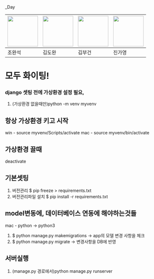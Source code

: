 \_Day

| <img src="https://avatars.githubusercontent.com/u/60081286?s=96&v=4" width="100" height="100" /> | <img src="https://avatars.githubusercontent.com/u/127229564?s=96&v=4" width="100" height="100" /> | <img src="https://avatars.githubusercontent.com/u/87363088?s=96&v=4" width="100" height="100" /> | <img src="https://avatars.githubusercontent.com/u/84326278?s=96&v=4" width="100" height="100" /> |
| ------------------------------------------------------------------------------------------------ | ------------------------------------------------------------------------------------------------- | ------------------------------------------------------------------------------------------------ | ------------------------------------------------------------------------------------------------ |
| 조완석                                                                                           | 김도완                                                                                            | 김부건                                                                                           | 진가영                                                                                           |
# 모두 화이팅!

### django 셋팅 전에 가상환경 설정 필요, 
1. (가상환경 없을때만)python -m venv myvenv

## 항상 가상환경 키고 시작
win - source myvenv/Scripts/activate 
mac - source myvenv/bin/activate 
## 가상환경 끌때
deactivate
## 기본셋팅
1. 버전관리 $ pip freeze > requirements.txt
2. 버전관리파일 설치 $ pip install -r requirements.txt


## model변동에, 데이터베이스 연동에 해야하는것들
mac - python -> python3
1. $ python manage.py makemigrations  -> app의 모델 변경 사항을 체크
2. $ python manage.py migrate -> 변경사항을 DB에 반영


## 서버실행
1. (manage.py 경로에서)python manage.py runserver

